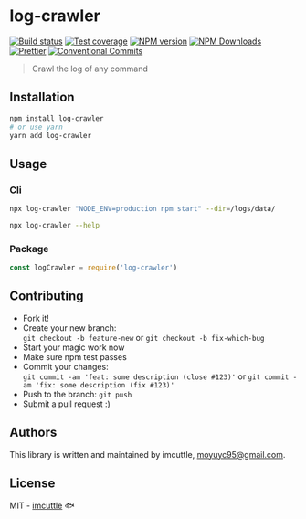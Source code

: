 # log-crawler

[![Build status](https://img.shields.io/travis/imcuttle/log-crawler/master.svg?style=flat-square)](https://travis-ci.org/imcuttle/log-crawler)
[![Test coverage](https://img.shields.io/codecov/c/github/imcuttle/log-crawler.svg?style=flat-square)](https://codecov.io/github/imcuttle/log-crawler?branch=master)
[![NPM version](https://img.shields.io/npm/v/log-crawler.svg?style=flat-square)](https://www.npmjs.com/package/log-crawler)
[![NPM Downloads](https://img.shields.io/npm/dm/log-crawler.svg?style=flat-square&maxAge=43200)](https://www.npmjs.com/package/log-crawler)
[![Prettier](https://img.shields.io/badge/code_style-prettier-ff69b4.svg?style=flat-square)](https://prettier.io/)
[![Conventional Commits](https://img.shields.io/badge/Conventional%20Commits-1.0.0-yellow.svg?style=flat-square)](https://conventionalcommits.org)

> Crawl the log of any command

## Installation

```bash
npm install log-crawler
# or use yarn
yarn add log-crawler
```

## Usage

### Cli

```bash
npx log-crawler "NODE_ENV=production npm start" --dir=/logs/data/

npx log-crawler --help
```

### Package

```javascript
const logCrawler = require('log-crawler')
```

## Contributing

- Fork it!
- Create your new branch:  
  `git checkout -b feature-new` or `git checkout -b fix-which-bug`
- Start your magic work now
- Make sure npm test passes
- Commit your changes:  
  `git commit -am 'feat: some description (close #123)'` or `git commit -am 'fix: some description (fix #123)'`
- Push to the branch: `git push`
- Submit a pull request :)

## Authors

This library is written and maintained by imcuttle, <a href="mailto:moyuyc95@gmail.com">moyuyc95@gmail.com</a>.

## License

MIT - [imcuttle](https://github.com/imcuttle) 🐟
